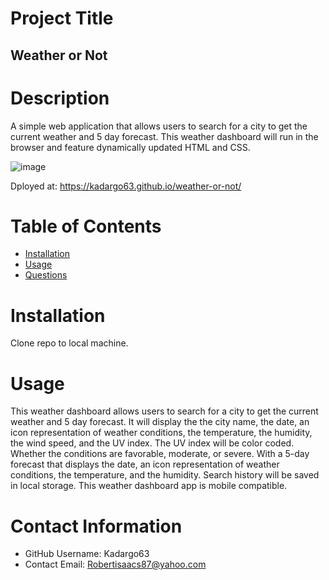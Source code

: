   # Project Title
  ## Weather or Not

  # Description
  A simple web application that allows users to search for a city to get the current weather and 5 day forecast. This weather dashboard will run in the browser and       feature dynamically updated HTML and CSS.

  ![image](https://user-images.githubusercontent.com/88639772/145903291-a9d03200-e4fc-4160-aafc-645b95b72682.png)
  
  Dployed at: https://kadargo63.github.io/weather-or-not/ 

  # Table of Contents 
  * [Installation](#-Installation)
  * [Usage](#-Usage)
  * [Questions](#-Contact-Information)
      
  # Installation
  Clone repo to local machine. 
  
  # Usage
  This weather dashboard allows users to search for a city to get the current weather and 5 day forecast. It will display the the city name, the date, an icon representation of weather conditions, the temperature, the humidity, the wind speed, and the UV index. The UV index will be color coded. Whether the conditions are favorable, moderate, or severe. With a 5-day forecast that displays the date, an icon representation of weather conditions, the temperature, and the humidity. Search history will be saved in local storage. This weather dashboard app is mobile compatible.
  
  # Contact Information 
  * GitHub Username: Kadargo63
  * Contact Email: Robertisaacs87@yahoo.com 
  
  
